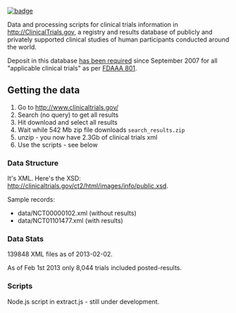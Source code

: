 <a className="gh-badge" href="https://datahub.io/core/clinical-trials-us"><img src="https://badgen.net/badge/icon/View%20on%20datahub.io/orange?icon=https://datahub.io/datahub-cube-badge-icon.svg&label&scale=1.25" alt="badge" /></a>

Data and processing scripts for clinical trials information in
<http://ClinicalTrials.gov>, a registry and results database of publicly and
privately supported clinical studies of human participants conducted around the
world.

Deposit in this database [has been required][required] since September 2007 for
all "applicable clinical trials" as per [FDAAA 801][].

[required]: http://www.clinicaltrials.gov/ct2/manage-recs/fdaaa#WhichTrialsMustBeRegistered
[FDAAA 801]: http://www.gpo.gov/fdsys/pkg/PLAW-110publ85/pdf/PLAW-110publ85.pdf#page=82

## Getting the data

1. Go to <http://www.clinicaltrials.gov/>
2. Search (no query) to get all results
3. Hit download and select all results
4. Wait while 542 Mb zip file downloads `search_results.zip`
5. unzip - you now have 2.3Gb of clinical trials xml
6. Use the scripts - see below

### Data Structure

It's XML. Here's the XSD: http://clinicaltrials.gov/ct2/html/images/info/public.xsd.

Sample records:

* data/NCT00000102.xml (without results)
* data/NCT01101477.xml (with results)

### Data Stats

139848 XML files as of 2013-02-02.

As of Feb 1st 2013 only 8,044 trials included posted-results.

### Scripts

Node.js script in extract.js - still under development.


